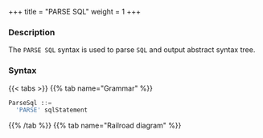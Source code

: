 +++
title = "PARSE SQL"
weight = 1
+++

### Description

The `PARSE SQL` syntax is used to parse `SQL` and output abstract syntax tree.

### Syntax

{{< tabs >}}
{{% tab name="Grammar" %}}
```sql
ParseSql ::=
  'PARSE' sqlStatement  
```
{{% /tab %}}
{{% tab name="Railroad diagram" %}}
<iframe frameborder="0" name="diagram" id="diagram" width="100%" height="100%"></iframe>
{{% /tab %}}
{{< /tabs >}}

### Return Value Description

| Column                   | Description                     |
|--------------------------|---------------------------------|
| parsed_statement         | parsed SQL statement type       |
| parsed_statement_detail  | detail of the parsed statement  |

### Example

- Parse `SQL` and output abstract syntax tree

```sql
PARSE SELECT * FROM t_order;
```

```sql
mysql> PARSE SELECT * FROM t_order;
+----------------------+-------------------------------------------------------------------------------------------------------------------------------------------------------------------------------------------------------------------------------------------------------------------------------------------------------+
| parsed_statement     | parsed_statement_detail                                                                                                                                                                                                                                                                               |
+----------------------+-------------------------------------------------------------------------------------------------------------------------------------------------------------------------------------------------------------------------------------------------------------------------------------------------------+
| MySQLSelectStatement | {"projections":{"startIndex":7,"stopIndex":7,"projections":[{"startIndex":7,"stopIndex":7}],"distinctRow":false},"from":{"tableName":{"startIndex":14,"stopIndex":20,"identifier":{"value":"t_order","quoteCharacter":"NONE"}}},"parameterCount":0,"parameterMarkerSegments":[],"commentSegments":[]} |
+----------------------+-------------------------------------------------------------------------------------------------------------------------------------------------------------------------------------------------------------------------------------------------------------------------------------------------------+
1 row in set (0.01 sec)
```

### Reserved word

`PARSE`

### Related links

- [Reserved word](/en/user-manual/shardingsphere-proxy/distsql/syntax/reserved-word/)
